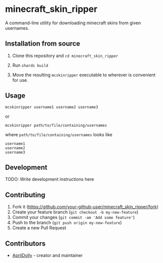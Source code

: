 # minecraft_skin_ripper

A command-line utility for downloading minecraft skins from given usernames.

## Installation from source

1. Clone this repository and `cd minecraft_skin_ripper`

2. Run `shards build`

3. Move the resulting `mcskinripper` executable to wherever is convenient for use.

## Usage

```
mcskinripper username1 username2 username3
```

or

```
mcskinripper path/to/file/containing/usernames
```

where `path/to/file/containing/usernames` looks like

```
username1
username2
username3
```

## Development

TODO: Write development instructions here

## Contributing

1. Fork it (<https://github.com/your-github-user/minecraft_skin_ripper/fork>)
2. Create your feature branch (`git checkout -b my-new-feature`)
3. Commit your changes (`git commit -am 'Add some feature'`)
4. Push to the branch (`git push origin my-new-feature`)
5. Create a new Pull Request

## Contributors

- [AprilDolly](https://github.com/your-github-user) - creator and maintainer

